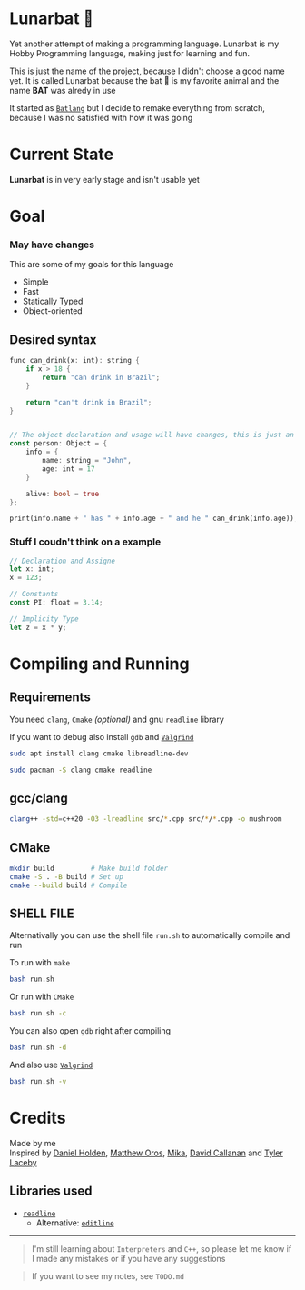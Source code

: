 # Lunarbat 🦇
Yet another attempt of making a programming language.
 Lunarbat is my Hobby Programming language, making just for learning and fun.

This is just the name of the project, because I didn't choose a good name yet.
 It is called Lunarbat because the bat 🦇 is my favorite animal and the name **BAT**
 was alredy in use

It started as [`Batlang`](https://github.com/vaaako/batlang) but I decide to remake everything
 from scratch, because I was no satisfied with how it was going

# Current State
**Lunarbat** is in very early stage and isn't usable yet

# Goal
### May have changes
This are some of my goals for this language

- Simple
- Fast
- Statically Typed
- Object-oriented

## Desired syntax
```rust
func can_drink(x: int): string {
	if x > 18 {
		return "can drink in Brazil";
	}

	return "can't drink in Brazil";
}


// The object declaration and usage will have changes, this is just an example
const person: Object = {
	info = {
		name: string = "John",
		age: int = 17
	}

	alive: bool = true
};

print(info.name + " has " + info.age + " and he " can_drink(info.age));
```

###  Stuff I coudn't think on a example
```rust
// Declaration and Assigne
let x: int;
x = 123;

// Constants
const PI: float = 3.14;

// Implicity Type
let z = x * y;
```


# Compiling and Running
## Requirements
You need `clang`, `Cmake` *(optional)* and gnu `readline` library

If you want to debug also install `gdb` and [`Valgrind`](https://valgrind.org/)
```sh
sudo apt install clang cmake libreadline-dev
```

```sh
sudo pacman -S clang cmake readline
```

## gcc/clang
```sh
clang++ -std=c++20 -O3 -lreadline src/*.cpp src/*/*.cpp -o mushroom
```


## CMake
```sh
mkdir build         # Make build folder
cmake -S . -B build # Set up
cmake --build build # Compile
```

## SHELL FILE
Alternativally you can use the shell file `run.sh` to automatically compile and run

To run with `make`
```sh
bash run.sh
```

Or run with `CMake`
```sh
bash run.sh -c
```

You can also open `gdb` right after compiling
```sh
bash run.sh -d
```

And also use [`Valgrind`](https://valgrind.org/)
```sh
bash run.sh -v
```


# Credits
Made by me<br>
Inspired by [Daniel Holden](https://github.com/orangeduck), [Matthew Oros](https://github.com/orosmatthew), [Mika](https://github.com/mikumikudice), [David Callanan](https://github.com/davidcallanan) and [Tyler Laceby](https://github.com/tlaceby) 

## Libraries used
- [`readline`](https://github.com/JuliaAttic/readline/tree/master)
	+ Alternative: [`editline`](https://github.com/troglobit/editline)

---
>I'm still learning about `Interpreters` and `C++`, so please let me know if
 I made any mistakes or if you have any suggestions

>If you want to see my notes, see `TODO.md`
